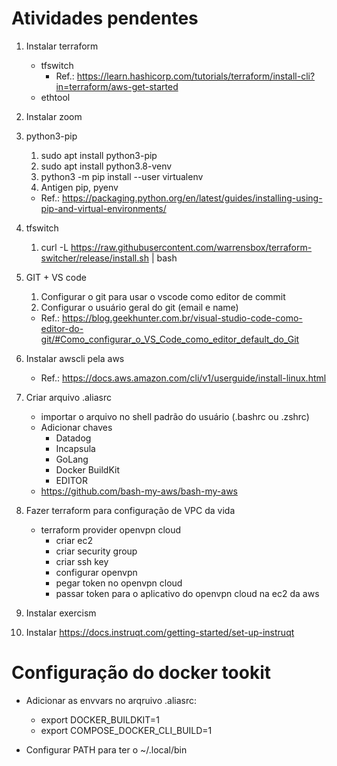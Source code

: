 # Atividades pendentes
1. Instalar terraform
    * tfswitch
        * Ref.: https://learn.hashicorp.com/tutorials/terraform/install-cli?in=terraform/aws-get-started
    * ethtool

1. Instalar zoom
1. python3-pip
    1. sudo apt install python3-pip
    1. sudo apt install python3.8-venv
    1. python3 -m pip install --user virtualenv
    1. Antigen pip, pyenv

    * Ref.: https://packaging.python.org/en/latest/guides/installing-using-pip-and-virtual-environments/

1. tfswitch
    1. curl -L https://raw.githubusercontent.com/warrensbox/terraform-switcher/release/install.sh | bash

1. GIT + VS code
    1. Configurar o git para usar o vscode como editor de commit
    1. Configurar o usuário geral do git (email e name)

    * Ref.: https://blog.geekhunter.com.br/visual-studio-code-como-editor-do-git/#Como_configurar_o_VS_Code_como_editor_default_do_Git

1. Instalar awscli pela aws
    * Ref.: https://docs.aws.amazon.com/cli/v1/userguide/install-linux.html

1. Criar arquivo .aliasrc
    * importar o arquivo no shell padrão do usuário (.bashrc ou .zshrc)
    * Adicionar chaves
        * Datadog
        * Incapsula
        * GoLang
        * Docker BuildKit
        * EDITOR
    * https://github.com/bash-my-aws/bash-my-aws

1. Fazer terraform para configuração de VPC da vida
    * terraform provider openvpn cloud
        * criar ec2
        * criar security group
        * criar ssh key
        * configurar openvpn
        * pegar token no openvpn cloud
        * passar token para o aplicativo do openvpn cloud na ec2 da aws

1. Instalar exercism

1. Instalar https://docs.instruqt.com/getting-started/set-up-instruqt

# Configuração do docker tookit
* Adicionar as envvars no arqruivo .aliasrc:
    * export DOCKER_BUILDKIT=1
    * export COMPOSE_DOCKER_CLI_BUILD=1

* Configurar PATH para ter o ~/.local/bin
